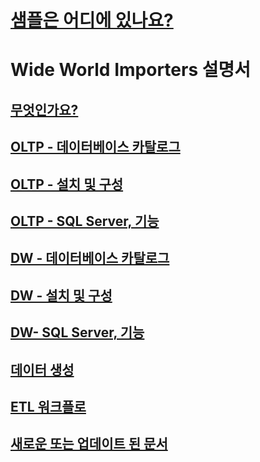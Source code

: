 # [샘플은 어디에 있나요?](sql-samples-where-are.md)
# Wide World Importers 설명서
## [무엇인가요?](wide-world-importers-what-is.md)
## [OLTP - 데이터베이스 카탈로그](wide-world-importers-oltp-database-catalog.md)
## [OLTP - 설치 및 구성](wide-world-importers-oltp-install-configure.md)
## [OLTP - SQL Server, 기능](wide-world-importers-oltp-use-of-sql-server-features.md)

## [DW - 데이터베이스 카탈로그](wide-world-importers-dw-database-catalog.md)
## [DW - 설치 및 구성](wide-world-importers-dw-install-configure.md)
## [DW- SQL Server, 기능](wide-world-importers-dw-use-of-sql-server-features.md)
## [데이터 생성](wide-world-importers-generate-data.md)
## [ETL 워크플로](wide-world-importers-perform-etl.md)

## [새로운 또는 업데이트 된 문서](new-updated-samples.md) 
